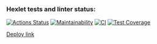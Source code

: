 ### Hexlet tests and linter status:
[![Actions Status](https://github.com/Hisun0/java-project-72/actions/workflows/hexlet-check.yml/badge.svg)](https://github.com/Hisun0/java-project-72/actions)
[![Maintainability](https://api.codeclimate.com/v1/badges/d31381528603b50e0b59/maintainability)](https://codeclimate.com/github/Hisun0/java-project-72/maintainability)
[![CI](https://github.com/Hisun0/java-project-72/actions/workflows/action.yml/badge.svg)](https://github.com/Hisun0/java-project-72/actions)
[![Test Coverage](https://api.codeclimate.com/v1/badges/d31381528603b50e0b59/test_coverage)](https://codeclimate.com/github/Hisun0/java-project-72/test_coverage)

[Deploy link](https://java-project-72-production-3c11.up.railway.app/)
